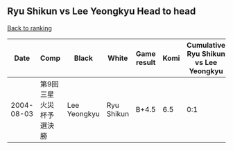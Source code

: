 ## Ryu Shikun vs Lee Yeongkyu Head to head

[Back to ranking](../../index.md)




| **Date** | **Comp** | **Black** | **White** | **Game result** | **Komi** | **Cumulative Ryu Shikun vs Lee Yeongkyu** | **Ryu Shikun streak** | **Lee Yeongkyu streak** | 
| --- | --- | --- | --- | --- | --- | --- | --- | --- |
| 2004-08-03 | 第9回三星火災杯予選決勝 | Lee Yeongkyu | Ryu Shikun | B+4.5 | 6.5 | 0:1 | 0 | 1 |




